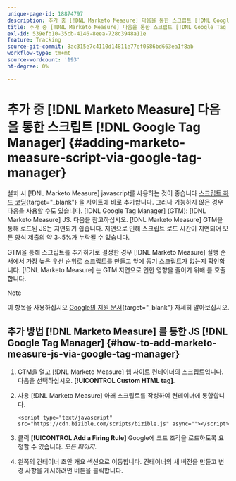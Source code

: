 ```yaml
---
unique-page-id: 18874797
description: 추가 중 [!DNL Marketo Measure] 다음을 통한 스크립트 [!DNL Google Tag Manager] - [!DNL Marketo Measure] - 제품 설명서
title: 추가 중 [!DNL Marketo Measure] 다음을 통한 스크립트 [!DNL Google Tag Manager]
exl-id: 539efb10-35cb-4146-8eea-728c3948a11e
feature: Tracking
source-git-commit: 8ac315e7c4110d14811e77ef0586bd663ea1f8ab
workflow-type: tm+mt
source-wordcount: '193'
ht-degree: 0%

---
```


# 추가 중 [!DNL Marketo Measure] 다음을 통한 스크립트 [!DNL Google Tag Manager] {#adding-marketo-measure-script-via-google-tag-manager}

설치 시 [!DNL Marketo Measure] javascript를 사용하는 것이 좋습니다 [스크립트 하드 코딩](/help/marketo-measure-tracking/setting-up-tracking/adding-marketo-measure-script.md){target="_blank"} 을 사이트에 바로 추가합니다. 그러나 가능하지 않은 경우 다음을 사용할 수도 있습니다. [!DNL Google Tag Manager] (GTM): [!DNL Marketo Measure] JS. 다음을 참고하십시오. [!DNL Marketo Measure] GTM을 통해 로드된 JS는 지연되기 쉽습니다. 지연으로 인해 스크립트 로드 시간이 지연되어 모든 양식 제출의 약 3~5%가 누락될 수 있습니다.

GTM을 통해 스크립트를 추가하기로 결정한 경우 [!DNL Marketo Measure] 실행 순서에서 가장 높은 우선 순위로 스크립트를 만들고 앞에 동기 스크립트가 없는지 확인합니다. [!DNL Marketo Measure] 는 GTM 지연으로 인한 영향을 줄이기 위해 를 호출합니다.

>[!NOTE]
>
>이 항목을 사용하십시오 [Google의 지원 문서](https://support.google.com/tagmanager/answer/2772421?hl=en){target="_blank"} 자세히 알아보십시오.

## 추가 방법 [!DNL Marketo Measure] 를 통한 JS [!DNL Google Tag Manager] {#how-to-add-marketo-measure-js-via-google-tag-manager}

1. GTM을 열고 [!DNL Marketo Measure] 웹 사이트 컨테이너의 스크립트입니다. 다음을 선택하십시오. **[!UICONTROL Custom HTML tag]**.

1. 사용 [!DNL Marketo Measure] 아래 스크립트를 작성하여 컨테이너에 통합합니다.

   `<script type="text/javascript" src="https://cdn.bizible.com/scripts/bizible.js" async=""></script>`

1. 클릭 **[!UICONTROL Add a Firing Rule]** Google에 코드 조각을 로드하도록 요청할 수 있습니다. *모든 페이지*.

1. 왼쪽의 컨테이너 초안 개요 섹션으로 이동합니다. 컨테이너의 새 버전을 만들고 변경 사항을 게시하려면 버튼을 클릭합니다.
